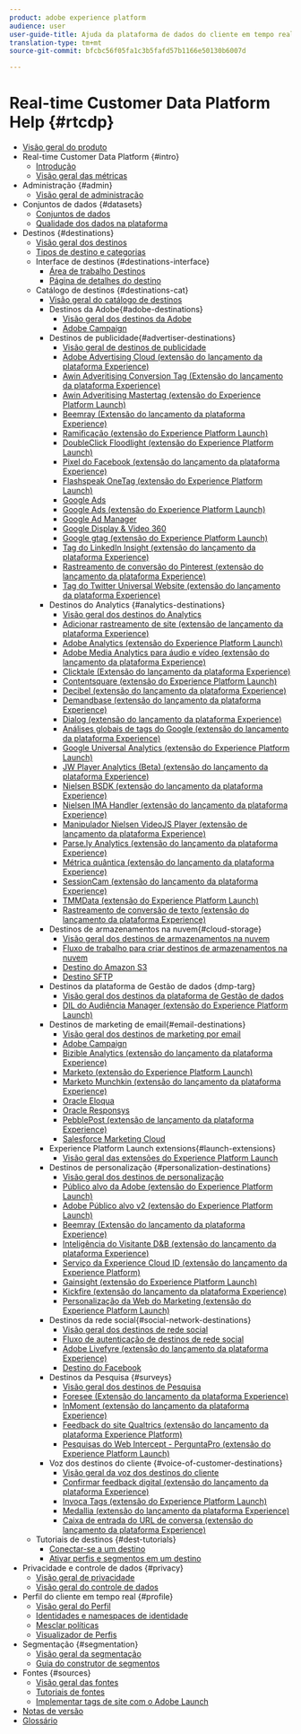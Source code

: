 ```yaml
---
product: adobe experience platform
audience: user
user-guide-title: Ajuda da plataforma de dados do cliente em tempo real
translation-type: tm+mt
source-git-commit: bfcbc56f05fa1c3b5fafd57b1166e50130b6007d

---
```



# Real-time Customer Data Platform Help {#rtcdp}

* [Visão geral do produto](overview.md)
* Real-time Customer Data Platform {#intro}
   * [Introdução](get-started.md)
   * [Visão geral das métricas](home-page-dashboards.md)
* Administração {#admin}
   * [Visão geral de administração](administration/admin-overview.md)
* Conjuntos de dados {#datasets}
   * [Conjuntos de dados](datasets/dataset.md)
   * [Qualidade dos dados na plataforma](datasets/data-quality.md)
* Destinos {#destinations}
   * [Visão geral dos destinos](destinations/destinations-overview.md)
   * [Tipos de destino e categorias](/help/rtcdp/destinations/destination-types.md)
   * Interface de destinos {#destinations-interface}
      * [Área de trabalho Destinos](destinations/destinations-workspace.md)
      * [Página de detalhes do destino](destinations/destination-details-page.md)
   * Catálogo de destinos {#destinations-cat}
      * [Visão geral do catálogo de destinos](destinations/destinations-catalog.md)
      * Destinos da Adobe{#adobe-destinations}
         * [Visão geral dos destinos da Adobe](destinations/adobe-destinations.md)
         * [Adobe Campaign](destinations/adobe-campaign-destination.md)
      * Destinos de publicidade{#advertiser-destinations}
         * [Visão geral de destinos de publicidade](destinations/advertising-destinations.md)
         * [Adobe Advertising Cloud (extensão do lançamento da plataforma Experience)](/help/rtcdp/destinations/adobe-advertising-cloud-extension.md)
         * [Awin Adveritising Conversion Tag (Extensão do lançamento da plataforma Experience)](/help/rtcdp/destinations/awin-conversiontag-extension.md)
         * [Awin Adveritising Mastertag (extensão do Experience Platform Launch)](/help/rtcdp/destinations/awin-mastertag-extension.md)
         * [Beemray (Extensão do lançamento da plataforma Experience)](/help/rtcdp/destinations/beemray-extension.md)
         * [Ramificação (extensão do Experience Platform Launch)](/help/rtcdp/destinations/branch-extension.md)
         * [DoubleClick Floodlight (extensão do Experience Platform Launch)](/help/rtcdp/destinations/doubleclick-floodlight-extension.md)
         * [Pixel do Facebook (extensão do lançamento da plataforma Experience)](/help/rtcdp/destinations/facebook-pixel-extension.md)
         * [Flashspeak OneTag (extensão do Experience Platform Launch)](/help/rtcdp/destinations/flashtalking-extension.md)
         * [Google Ads](/help/rtcdp/destinations/google-ads-destination.md)
         * [Google Ads (extensão do Experience Platform Launch)](/help/rtcdp/destinations/google-ads-extension.md)
         * [Google Ad Manager](/help/rtcdp/destinations/google-ad-manager-destination.md)
         * [Google Display &amp; Video 360](/help/rtcdp/destinations/google-dv360-destination.md)
         * [Google gtag (extensão do Experience Platform Launch)](/help/rtcdp/destinations/gtag-advertising-extension.md)
         * [Tag do LinkedIn Insight (extensão do lançamento da plataforma Experience)](/help/rtcdp/destinations/linkedin-extension.md)
         * [Rastreamento de conversão do Pinterest (extensão do lançamento da plataforma Experience)](destinations/pinterest-extension.md)
         * [Tag do Twitter Universal Website (extensão do lançamento da plataforma Experience)](destinations/twitter-uwt-extension.md)
      * Destinos do Analytics {#analytics-destinations}
         * [Visão geral dos destinos do Analytics](destinations/analytics-destinations.md)
         * [Adicionar rastreamento de site (extensão de lançamento da plataforma Experience)](/help/rtcdp/destinations/adform-extension.md)
         * [Adobe Analytics (extensão do Experience Platform Launch)](/help/rtcdp/destinations/adobe-analytics-extension.md)
         * [Adobe Media Analytics para áudio e vídeo (extensão do lançamento da plataforma Experience)](/help/rtcdp/destinations/adobe-video-analytics-extension.md)
         * [Clicktale (Extensão do lançamento da plataforma Experience)](/help/rtcdp/destinations/clicktale-extension.md)
         * [Contentsquare (extensão do Experience Platform Launch)](/help/rtcdp/destinations/contentsquare-extension.md)
         * [Decibel (extensão do lançamento da plataforma Experience)](/help/rtcdp/destinations/decibel-extension.md)
         * [Demandbase (extensão do lançamento da plataforma Experience)](/help/rtcdp/destinations/demandbase-extension.md)
         * [Dialog (extensão do lançamento da plataforma Experience)](/help/rtcdp/destinations/dialogtech-extension.md)
         * [Análises globais de tags do Google (extensão do lançamento da plataforma Experience)](/help/rtcdp/destinations/gtag-analytics-extension.md)
         * [Google Universal Analytics (extensão do Experience Platform Launch)](/help/rtcdp/destinations/google-universal-analytics-extension.md)
         * [JW Player Analytics (Beta) (extensão do lançamento da plataforma Experience)](/help/rtcdp/destinations/jw-player-analytics-extension.md)
         * [Nielsen BSDK (extensão do lançamento da plataforma Experience)](destinations/nielsen-bsdk-extension.md)
         * [Nielsen IMA Handler (extensão do lançamento da plataforma Experience)](destinations/nielsen-ima-extension.md)
         * [Manipulador Nielsen VideoJS Player (extensão de lançamento da plataforma Experience)](destinations/nielsen-videojs-extension.md)
         * [Parse.ly Analytics (extensão do lançamento da plataforma Experience)](destinations/parsely-extension.md)
         * [Métrica quântica (extensão do lançamento da plataforma Experience)](destinations/quantum-metric-extension.md)
         * [SessionCam (extensão do lançamento da plataforma Experience)](destinations/sessioncam-extension.md)
         * [TMMData (extensão do Experience Platform Launch)](destinations/tmmdata-extension.md)
         * [Rastreamento de conversão de texto (extensão do lançamento da plataforma Experience)](destinations/yext-extension.md)
      * Destinos de armazenamentos na nuvem{#cloud-storage}
         * [Visão geral dos destinos de armazenamentos na nuvem](destinations/cloud-storage-destinations.md)
         * [Fluxo de trabalho para criar destinos de armazenamentos na nuvem](/help/rtcdp/destinations/cloud-storage-destinations-workflow.md)
         * [Destino do Amazon S3](destinations/amazon-s3-destination.md)
         * [Destino SFTP](destinations/sftp-destination.md)
      * Destinos da plataforma de Gestão de dados {dmp-targ}
         * [Visão geral dos destinos da plataforma de Gestão de dados](destinations/dmp-destinations.md)
         * [DIL do Audiência Manager (extensão do Experience Platform Launch)](/help/rtcdp/destinations/aam-dil-extension.md)
      * Destinos de marketing de email{#email-destinations}
         * [Visão geral dos destinos de marketing por email](destinations/email-marketing-destinations.md)
         * [Adobe Campaign](destinations/adobe-campaign-destination.md)
         * [Bizible Analytics (extensão do lançamento da plataforma Experience)](/help/rtcdp/destinations/bizible-extension.md)
         * [Marketo (extensão do Experience Platform Launch)](destinations/marketo-extension.md)
         * [Marketo Munchkin (extensão do lançamento da plataforma Experience)](destinations/marketo-munchkin-extension.md)
         * [Oracle Eloqua](destinations/oracle-eloqua-destination.md)
         * [Oracle Responsys](destinations/oracle-responsys-destination.md)
         * [PebblePost (extensão de lançamento da plataforma Experience)](destinations/pebblepost-extension.md)
         * [Salesforce Marketing Cloud](destinations/salesforce-marketing-cloud-destination.md)
      * Experience Platform Launch extensions{#launch-extensions}
         * [Visão geral das extensões do Experience Platform Launch](/help/rtcdp/destinations/experience-platform-launch-extensions.md)
      * Destinos de personalização {#personalization-destinations}
         * [Visão geral dos destinos de personalização](/help/rtcdp/destinations/personalization-destinations.md)
         * [Público alvo da Adobe (extensão do Experience Platform Launch)](/help/rtcdp/destinations/adobe-target-extension.md)
         * [Adobe Público alvo v2 (extensão do Experience Platform Launch)](/help/rtcdp/destinations/adobe-target-v2-extension.md)
         * [Beemray (Extensão do lançamento da plataforma Experience)](/help/rtcdp/destinations/beemray-extension.md)
         * [Inteligência do Visitante D&amp;B (extensão do lançamento da plataforma Experience)](/help/rtcdp/destinations/dnb-extension.md)
         * [Serviço da Experience Cloud ID (extensão do lançamento da Experience Platform)](/help/rtcdp/destinations/adobe-ecid-extension.md)
         * [Gainsight (extensão do Experience Platform Launch)](/help/rtcdp/destinations/gainsight-extension.md)
         * [Kickfire (extensão do lançamento da plataforma Experience)](/help/rtcdp/destinations/kickfire-extension.md)
         * [Personalização da Web do Marketing (extensão do Experience Platform Launch)](destinations/marketo-web-personalization-extension.md)
      * Destinos da rede social{#social-network-destinations}
         * [Visão geral dos destinos de rede social](/help/rtcdp/destinations/social-network-destinations.md)
         * [Fluxo de autenticação de destinos de rede social](/help/rtcdp/destinations/social-network-destinations-workflow.md)
         * [Adobe Livefyre (extensão do lançamento da plataforma Experience)](/help/rtcdp/destinations/adobe-livefyre-extension.md)
         * [Destino do Facebook](/help/rtcdp/destinations/facebook-destination.md)
      * Destinos da Pesquisa {#surveys}
         * [Visão geral dos destinos de Pesquisa](/help/rtcdp/destinations/survey-destinations.md)
         * [Foresee (Extensão do lançamento da plataforma Experience)](/help/rtcdp/destinations/foresee-extension.md)
         * [InMoment (extensão do lançamento da plataforma Experience)](/help/rtcdp/destinations/inmoment-extension.md)
         * [Feedback do site Qualtrics (extensão do lançamento da plataforma Experience Platform)](destinations/qualtrics-extension.md)
         * [Pesquisas do Web Intercept - PerguntaPro (extensão do Experience Platform Launch)](/help/rtcdp/destinations/web-intercept-surveys-extension.md)
      * Voz dos destinos do cliente {#voice-of-customer-destinations}
         * [Visão geral da voz dos destinos do cliente](/help/rtcdp/destinations/voice-of-customer-destinations.md)
         * [Confirmar feedback digital (extensão do lançamento da plataforma Experience)](/help/rtcdp/destinations/confirmit-digital-feedback-extension.md)
         * [Invoca Tags (extensão do Experience Platform Launch)](/help/rtcdp/destinations/invoca-extension.md)
         * [Medallia (extensão do lançamento da plataforma Experience)](destinations/medallia-extension.md)
         * [Caixa de entrada do URL de conversa (extensão do lançamento da plataforma Experience)](destinations/talkurl-extension.md)
   * Tutoriais de destinos {#dest-tutorials}
      * [Conectar-se a um destino](/help/rtcdp/destinations/connect-destination.md)
      * [Ativar perfis e segmentos em um destino](destinations/activate-destinations.md)
* Privacidade e controle de dados {#privacy}
   * [Visão geral de privacidade](privacy/privacy-overview.md)
   * [Visão geral do controle de dados](privacy/data-governance-overview.md)
* Perfil do cliente em tempo real {#profile}
   * [Visão geral do Perfil](profile/profile-overview.md)
   * [Identidades e namespaces de identidade](profile/identities-overview.md)
   * [Mesclar políticas](profile/merge-policies.md)
   * [Visualizador de Perfis](profile/profile-viewer.md)
* Segmentação {#segmentation}
   * [Visão geral da segmentação](segmentation/segmentation-overview.md)
   * [Guia do construtor de segmentos](segmentation/segment-builder-guide.md)
* Fontes {#sources}
   * [Visão geral das fontes](sources/sources-overview.md)
   * [Tutoriais de fontes](sources/sources-tutorials.md)
   * [Implementar tags de site com o Adobe Launch](sources/launch.md)
* [Notas de versão](https://www.adobe.io/apis/experienceplatform/home/services/release-notes.html#!end-user/markdown/release-notes/release-notes.md)
* [Glossário](https://www.adobe.io/apis/experienceplatform/home/services/acp-glossary.html)